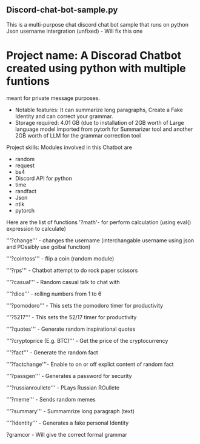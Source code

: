 ## Discord-chat-bot-sample.py
This is a multi-purpose chat discord chat bot sample that runs on python
Json username intergration (unfixed) - Will fix this one


# Project name: A Discorad Chatbot created using python with multiple funtions 
meant for private message purposes.

- Notable features: It can summarize long paragraphs, Create a Fake Identity and can correct your grammar.
- Storage required: 4.01 GB (due to installation of 2GB worth of Large language model imported from pytorh 
for Summarizer tool and another 2GB worth of LLM for the grammar correction tool

Project skills: Modules involved in this Chatbot are 
- random
- request
- bs4
- Discord API for python
- time
- randfact
- Json
- ntlk
- pytorch


Here are the list of functions
'?math'- for perform calculation 
(using eval() expression to calculate)

'''?change''' - changes the username
(interchangable username using json and POssibly use golbal function)

'''?cointoss''' - flip a coin
(random module)

'''?rps''' - Chatbot attempt to do rock paper scissors

'''?casual''' - Random casual talk to chat with

'''?dice''' - rolling numbers from 1 to 6 

'''?pomodoro''' - This sets the pomodoro timer for productivity

'''?5217''' - This sets the 52/17 timer for productivity

'''?quotes''' - Generate random inspirational quotes 

'''?cryptoprice (E.g. BTC)''' - Get the price of the cryptocurrency 

'''?fact''' - Generate the random fact 

'''?factchange'''- Enable to on or off explict content of random fact

'''?passgen''' - Generates a password for security

'''?russianroullete''' - PLays Russian ROullete
 
'''?meme''' - Sends random memes
 
'''?summary''' - Summamrize long paragraph (text)
 
'''?identity''' - Generates a fake personal Identity

?gramcor - Will give the correct formal grammar
